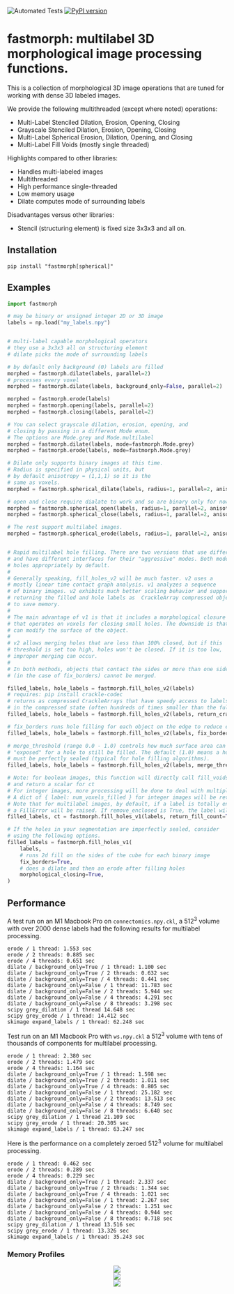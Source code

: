 ![Automated Tests](https://github.com/seung-lab/fastmorph/actions/workflows/run_tests.yml/badge.svg) [![PyPI version](https://badge.fury.io/py/fastmorph.svg)](https://badge.fury.io/py/fastmorph)

# fastmorph: multilabel 3D morphological image processing functions.

This is a collection of morphological 3D image operations that are tuned for working with dense 3D labeled images. 

We provide the following multithreaded (except where noted) operations:

- Multi-Label Stenciled Dilation, Erosion, Opening, Closing
- Grayscale Stenciled Dilation, Erosion, Opening, Closing
- Multi-Label Spherical Erosion, Dilation, Opening, and Closing
- Multi-Label Fill Voids (mostly single threaded)

Highlights compared to other libraries:

- Handles multi-labeled images
- Multithreaded
- High performance single-threaded
- Low memory usage
- Dilate computes mode of surrounding labels

Disadvantages versus other libraries:

- Stencil (structuring element) is fixed size 3x3x3 and all on.

## Installation

```
pip install "fastmorph[spherical]"
```

## Examples


```python
import fastmorph

# may be binary or unsigned integer 2D or 3D image
labels = np.load("my_labels.npy")


# multi-label capable morphological operators
# they use a 3x3x3 all on structuring element
# dilate picks the mode of surrounding labels

# by default only background (0) labels are filled
morphed = fastmorph.dilate(labels, parallel=2)
# processes every voxel
morphed = fastmorph.dilate(labels, background_only=False, parallel=2)

morphed = fastmorph.erode(labels)
morphed = fastmorph.opening(labels, parallel=2)
morphed = fastmorph.closing(labels, parallel=2)

# You can select grayscale dilation, erosion, opening, and 
# closing by passing in a different Mode enum.
# The options are Mode.grey and Mode.multilabel
morphed = fastmorph.dilate(labels, mode=fastmorph.Mode.grey)
morphed = fastmorph.erode(labels, mode=fastmorph.Mode.grey)

# Dilate only supports binary images at this time.
# Radius is specified in physical units, but
# by default anisotropy = (1,1,1) so it is the 
# same as voxels.
morphed = fastmorph.spherical_dilate(labels, radius=1, parallel=2, anisotropy=(1,1,1))

# open and close require dialate to work and so are binary only for now
morphed = fastmorph.spherical_open(labels, radius=1, parallel=2, anisotropy=(1,1,1))
morphed = fastmorph.spherical_close(labels, radius=1, parallel=2, anisotropy=(1,1,1))

# The rest support multilabel images.
morphed = fastmorph.spherical_erode(labels, radius=1, parallel=2, anisotropy=(1,1,1))


# Rapid multilabel hole filling. There are two versions that use different techniques
# and have different interfaces for their "aggressive" modes. Both modes fill
# holes appropriately by default.
#
# Generally speaking, fill_holes_v2 will be much faster. v2 uses a 
# mostly linear time contact graph analysis. v1 analyzes a sequence 
# of binary images. v2 exhibits much better scaling behavior and supports 
# returning the filled and hole labels as  CrackleArray compressed objects 
# to save memory.
# 
# The main advantage of v1 is that it includes a morphological closure mode
# that operates on voxels for closing small holes. The downside is that this
# can modify the surface of the object.
#
# v2 allows merging holes that are less than 100% closed, but if this
# threshold is set too high, holes won't be closed. If it is too low,
# improper merging can occur. 
# 
# In both methods, objects that contact the sides or more than one side
# (in the case of fix_borders) cannot be merged.

filled_labels, hole_labels = fastmorph.fill_holes_v2(labels)
# requires: pip install crackle-codec
# returns as compressed CrackleArrays that have speedy access to labels 
# in the compressed state (often hundreds of times smaller than the full array)
filled_labels, hole_labels = fastmorph.fill_holes_v2(labels, return_crackle=True)

# fix_borders runs hole filling for each object on the edge to reduce edge contacts
filled_labels, hole_labels = fastmorph.fill_holes_v2(labels, fix_borders=True)

# merge_threshold (range 0.0 - 1.0) controls how much surface area can be 
# "exposed" for a hole to still be filled. The default (1.0) means a hole
# must be perfectly sealed (typical for hole filling algorithms).
filled_labels, hole_labels = fastmorph.fill_holes_v2(labels, merge_threshold=0.97)

# Note: for boolean images, this function will directly call fill_voids
# and return a scalar for ct 
# For integer images, more processing will be done to deal with multiple labels.
# A dict of { label: num_voxels_filled } for integer images will be returned.
# Note that for multilabel images, by default, if a label is totally enclosed by another,
# a FillError will be raised. If remove_enclosed is True, the label will be overwritten.
filled_labels, ct = fastmorph.fill_holes_v1(labels, return_fill_count=True, remove_enclosed=False)

# If the holes in your segmentation are imperfectly sealed, consider
# using the following options.
filled_labels = fastmorph.fill_holes_v1(
	labels, 
	# runs 2d fill on the sides of the cube for each binary image
	fix_borders=True, 
	# does a dilate and then an erode after filling holes
	morphological_closing=True,
)

```

## Performance

A test run on an M1 Macbook Pro on `connectomics.npy.ckl`, a 512<sup>3</sup> volume with over 2000 dense labels had the following results for multilabel processing.

```
erode / 1 thread: 1.553 sec
erode / 2 threads: 0.885 sec
erode / 4 threads: 0.651 sec
dilate / background_only=True / 1 thread: 1.100 sec
dilate / background_only=True / 2 threads: 0.632 sec
dilate / background_only=True / 4 threads: 0.441 sec
dilate / background_only=False / 1 thread: 11.783 sec
dilate / background_only=False / 2 threads: 5.944 sec
dilate / background_only=False / 4 threads: 4.291 sec
dilate / background_only=False / 8 threads: 3.298 sec
scipy grey_dilation / 1 thread 14.648 sec
scipy grey_erode / 1 thread: 14.412 sec
skimage expand_labels / 1 thread: 62.248 sec
```

Test run on an M1 Macbook Pro with `ws.npy.ckl` a 512<sup>3</sup> volume with tens of thousands of components for multilabel processing.

```
erode / 1 thread: 2.380 sec
erode / 2 threads: 1.479 sec
erode / 4 threads: 1.164 sec
dilate / background_only=True / 1 thread: 1.598 sec
dilate / background_only=True / 2 threads: 1.011 sec
dilate / background_only=True / 4 threads: 0.805 sec
dilate / background_only=False / 1 thread: 25.182 sec
dilate / background_only=False / 2 threads: 13.513 sec
dilate / background_only=False / 4 threads: 8.749 sec
dilate / background_only=False / 8 threads: 6.640 sec
scipy grey_dilation / 1 thread 21.109 sec
scipy grey_erode / 1 thread: 20.305 sec
skimage expand_labels / 1 thread: 63.247 sec
```

Here is the performance on a completely zeroed 512<sup>3</sup> volume for multilabel processing.

```
erode / 1 thread: 0.462 sec
erode / 2 threads: 0.289 sec
erode / 4 threads: 0.229 sec
dilate / background_only=True / 1 thread: 2.337 sec
dilate / background_only=True / 2 threads: 1.344 sec
dilate / background_only=True / 4 threads: 1.021 sec
dilate / background_only=False / 1 thread: 2.267 sec
dilate / background_only=False / 2 threads: 1.251 sec
dilate / background_only=False / 4 threads: 0.944 sec
dilate / background_only=False / 8 threads: 0.718 sec
scipy grey_dilation / 1 thread 13.516 sec
scipy grey_erode / 1 thread: 13.326 sec
skimage expand_labels / 1 thread: 35.243 sec
```

### Memory Profiles

<center>
<img src="https://github.com/seung-lab/fastmorph/blob/15c4c27ad3255c8ef959ceb67facd65e18eff2e4/memory-profile-dilate-bg-only-false.jpg" />
</center>

<center>
<img src="https://github.com/seung-lab/fastmorph/blob/15c4c27ad3255c8ef959ceb67facd65e18eff2e4/memory-profile-dilate-bg-only-true.jpg" />
</center>

<center>
<img src="https://github.com/seung-lab/fastmorph/blob/15c4c27ad3255c8ef959ceb67facd65e18eff2e4/memory-profile-skimage-expand_labels.jpg" />
</center>
